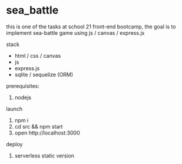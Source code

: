 # sea_battle

this is one of the tasks at school 21 front-end bootcamp,
the goal is to implement sea-battle game using js / canvas / express.js

stack
- html / css / canvas
- js
- express.js
- sqlite / sequelize (ORM)

prerequisites:
1. nodejs

launch
1. npm i
2. cd src && npm start
3. open http://localhost:3000

deploy
1. serverless static version 